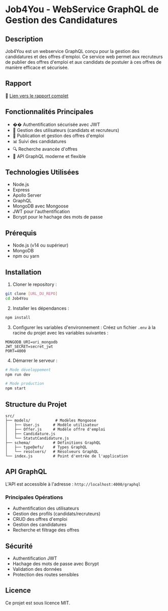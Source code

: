 # Job4You - WebService GraphQL de Gestion des Candidatures

## Description

Job4You est un webservice GraphQL conçu pour la gestion des candidatures et des offres d'emploi. Ce service web permet aux recruteurs de publier des offres d'emploi et aux candidats de postuler à ces offres de manière efficace et sécurisée.

## Rapport

📑 [Lien vers le rapport complet](https://docs.google.com/document/d/1p-cCIfuY35rLyxQhium0lKUXUKHafLrixF6V1CE2rbo/edit?usp=sharing)

## Fonctionnalités Principales

- �� Authentification sécurisée avec JWT
- 👥 Gestion des utilisateurs (candidats et recruteurs)
- 📝 Publication et gestion des offres d'emploi
- 📊 Suivi des candidatures
- 🔍 Recherche avancée d'offres
- 📱 API GraphQL moderne et flexible

## Technologies Utilisées

- Node.js
- Express
- Apollo Server
- GraphQL
- MongoDB avec Mongoose
- JWT pour l'authentification
- Bcrypt pour le hachage des mots de passe

## Prérequis

- Node.js (v14 ou supérieur)
- MongoDB
- npm ou yarn

## Installation

1. Cloner le repository :

```bash
git clone [URL_DU_REPO]
cd Job4You
```

2. Installer les dépendances :

```bash
npm install
```

3. Configurer les variables d'environnement :
   Créez un fichier `.env` à la racine du projet avec les variables suivantes :

```env
MONGODB_URI=uri_mongodb
JWT_SECRET=secret_jwt
PORT=4000
```

4. Démarrer le serveur :

```bash
# Mode développement
npm run dev

# Mode production
npm start
```

## Structure du Projet

```
src/
├── models/           # Modèles Mongoose
│   ├── User.js      # Modèle utilisateur
│   ├── Offer.js     # Modèle offre d'emploi
│   ├── Candidature.js
│   └── StatutCandidature.js
├── schema/          # Définitions GraphQL
│   ├── typeDefs/    # Types GraphQL
│   └── resolvers/   # Résolveurs GraphQL
└── index.js         # Point d'entrée de l'application
```

## API GraphQL

L'API est accessible à l'adresse : `http://localhost:4000/graphql`

### Principales Opérations

- Authentification des utilisateurs
- Gestion des profils (candidats/recruteurs)
- CRUD des offres d'emploi
- Gestion des candidatures
- Recherche et filtrage des offres

## Sécurité

- Authentification JWT
- Hachage des mots de passe avec Bcrypt
- Validation des données
- Protection des routes sensibles

## Licence

Ce projet est sous licence MIT.
